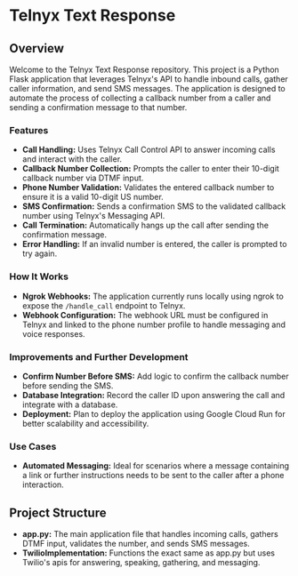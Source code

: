 # Telnyx Text Response

## Overview
Welcome to the Telnyx Text Response repository. This project is a Python Flask application that leverages Telnyx's API to handle inbound calls, gather caller information, and send SMS messages. The application is designed to automate the process of collecting a callback number from a caller and sending a confirmation message to that number.

### Features
- **Call Handling:** Uses Telnyx Call Control API to answer incoming calls and interact with the caller.
- **Callback Number Collection:** Prompts the caller to enter their 10-digit callback number via DTMF input.
- **Phone Number Validation:** Validates the entered callback number to ensure it is a valid 10-digit US number.
- **SMS Confirmation:** Sends a confirmation SMS to the validated callback number using Telnyx's Messaging API.
- **Call Termination:** Automatically hangs up the call after sending the confirmation message.
- **Error Handling:** If an invalid number is entered, the caller is prompted to try again.

### How It Works
- **Ngrok Webhooks:** The application currently runs locally using ngrok to expose the `/handle_call` endpoint to Telnyx.
- **Webhook Configuration:** The webhook URL must be configured in Telnyx and linked to the phone number profile to handle messaging and voice responses.

### Improvements and Further Development
- **Confirm Number Before SMS:** Add logic to confirm the callback number before sending the SMS.
- **Database Integration:** Record the caller ID upon answering the call and integrate with a database.
- **Deployment:** Plan to deploy the application using Google Cloud Run for better scalability and accessibility.

### Use Cases
- **Automated Messaging:** Ideal for scenarios where a message containing a link or further instructions needs to be sent to the caller after a phone interaction.

## Project Structure
- **app.py:** The main application file that handles incoming calls, gathers DTMF input, validates the number, and sends SMS messages.
- **TwilioImplementation:** Functions the exact same as app.py but uses Twilio's apis for answering, speaking, gathering, and messaging.
